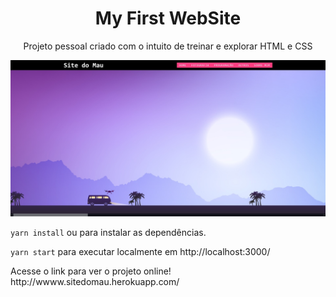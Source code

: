 <h1 align="center">My First WebSite</h1>

<p align="center">
Projeto pessoal criado com o intuito de treinar e explorar HTML e CSS </p>
 
<a>
 <img src="./fotos/SitedoMau.jpg">
</a>

<p><code>yarn install</code> ou para instalar as dependências.</p>
<p><code>yarn start</code> para executar localmente em http://localhost:3000/</p>


<p>Acesse o link para ver o projeto online! http://wwww.sitedomau.herokuapp.com/</p>
